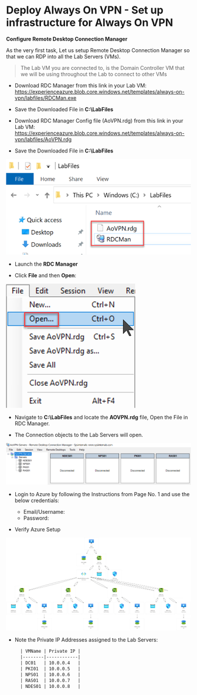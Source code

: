 # Deploy Always On VPN - Set up infrastructure for Always On VPN

**Configure Remote Desktop Connection Manager**

As the very first task, Let us setup Remote Desktop Connection Manager so that we can RDP into all the Lab Servers (VMs).

> The Lab VM you are connected to, is the Domain Controller VM that we will be using throughout the Lab to connect to other VMs

- Download RDC Manager from this link in your Lab VM: <u>https://experienceazure.blob.core.windows.net/templates/always-on-vpn/labfiles/RDCMan.exe</u>

- Save the Downloaded File in **C:\LabFiles**

- Download RDC Manager Config file (AoVPN.rdg) from this link in your Lab VM: <u>https://experienceazure.blob.core.windows.net/templates/always-on-vpn/labfiles/AoVPN.rdg</u>

- Save the Downloaded File in **C:\LabFiles**

![](./media/image.png)

- Launch the **RDC Manager**

- Click **File** and then **Open**:

![alt text](./media/image-1.png)

- Navigate to **C:\LabFiles** and locate the **AOVPN.rdg** file, Open the File in RDC Manager.

- The Connection objects to the Lab Servers will open.

![alt text](./media/image-2.png)

- Login to Azure by following the Instructions from Page No. 1 and use the below credentials:

  - Email/Username: <inject key="AzureAdUserEmail"></inject>
  - Password: <inject key="AzureAdUserPassword"></inject>

- Verify Azure Setup

![alt text](image-1.png)

- Note the Private IP Addresses assigned to the Lab Servers:

        | VMName | Private IP |
        |--------|------------|
        | DC01   | 10.0.0.4   |
        | PKI01  | 10.0.0.5   |
        | NPS01  | 10.0.0.6   |
        | RAS01  | 10.0.0.7   |
        | NDES01 | 10.0.0.8   |